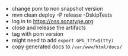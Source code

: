 * change pom to non snapshot version
* mvn clean deploy -P release -DskipTests
* log in to https://oss.sonatype.org
* close and release the artifacts
* tag with pom version
* might need to add `export GPG_TTY=$(tty)`
* copy generated docs to `/var/www/html/docs/`

